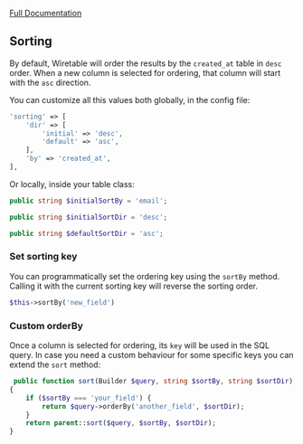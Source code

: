 [Full Documentation](./README.md)

## Sorting

By default, Wiretable will order the results by the `created_at` table in `desc` order. When a new column is selected
for ordering, that column will start with the `asc` direction.

You can customize all this values both globally, in the config file:

```php
'sorting' => [
    'dir' => [
        'initial' => 'desc',
        'default' => 'asc',
    ],
    'by' => 'created_at',
],
```

Or locally, inside your table class:

```php
public string $initialSortBy = 'email';

public string $initialSortDir = 'desc';

public string $defaultSortDir = 'asc';
```

### Set sorting key

You can programmatically set the ordering key using the `sortBy` method. Calling it with the current sorting key will
reverse the sorting order.

```php
$this->sortBy('new_field')
```

### Custom orderBy

Once a column is selected for ordering, its `key` will be used in the SQL query. In case you need a custom behaviour for
some specific keys you can extend the `sort` method:

```php
 public function sort(Builder $query, string $sortBy, string $sortDir): Builder
{
    if ($sortBy === 'your_field') {
        return $query->orderBy('another_field', $sortDir);
    }
    return parent::sort($query, $sortBy, $sortDir);
}
```
